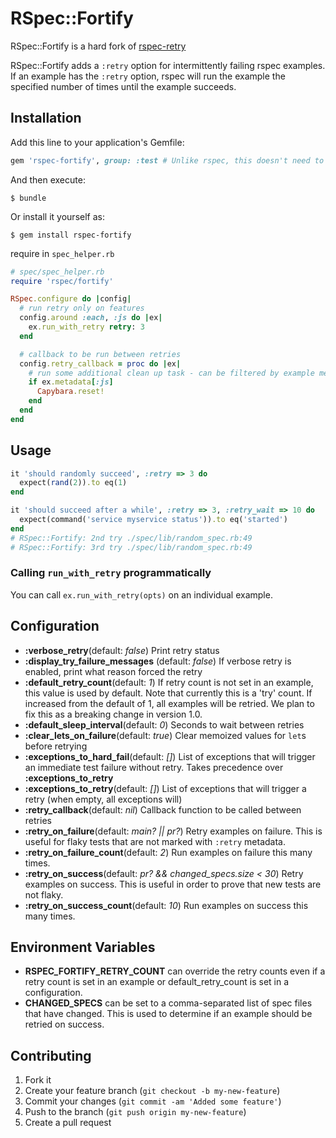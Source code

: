 # RSpec::Fortify

RSpec::Fortify is a hard fork of [rspec-retry](https://github.com/NoRedInk/rspec-retry)

RSpec::Fortify adds a ``:retry`` option for intermittently failing rspec examples.
If an example has the ``:retry`` option, rspec will run the example the
specified number of times until the example succeeds.

## Installation

Add this line to your application's Gemfile:

```ruby
gem 'rspec-fortify', group: :test # Unlike rspec, this doesn't need to be included in development group
```

And then execute:

    $ bundle

Or install it yourself as:

    $ gem install rspec-fortify

require in ``spec_helper.rb``

```ruby
# spec/spec_helper.rb
require 'rspec/fortify'

RSpec.configure do |config|
  # run retry only on features
  config.around :each, :js do |ex|
    ex.run_with_retry retry: 3
  end

  # callback to be run between retries
  config.retry_callback = proc do |ex|
    # run some additional clean up task - can be filtered by example metadata
    if ex.metadata[:js]
      Capybara.reset!
    end
  end
end
```

## Usage

```ruby
it 'should randomly succeed', :retry => 3 do
  expect(rand(2)).to eq(1)
end

it 'should succeed after a while', :retry => 3, :retry_wait => 10 do
  expect(command('service myservice status')).to eq('started')
end
# RSpec::Fortify: 2nd try ./spec/lib/random_spec.rb:49
# RSpec::Fortify: 3rd try ./spec/lib/random_spec.rb:49
```

### Calling `run_with_retry` programmatically

You can call `ex.run_with_retry(opts)` on an individual example.

## Configuration

- __:verbose_retry__(default: *false*) Print retry status
- __:display_try_failure_messages__ (default: *false*) If verbose retry is enabled, print what reason forced the retry
- __:default_retry_count__(default: *1*) If retry count is not set in an example, this value is used by default. Note that currently this is a 'try' count. If increased from the default of 1, all examples will be retried. We plan to fix this as a breaking change in version 1.0.
- __:default_sleep_interval__(default: *0*) Seconds to wait between retries
- __:clear_lets_on_failure__(default: *true*) Clear memoized values for ``let``s before retrying
- __:exceptions_to_hard_fail__(default: *[]*) List of exceptions that will trigger an immediate test failure without retry. Takes precedence over __:exceptions_to_retry__
- __:exceptions_to_retry__(default: *[]*) List of exceptions that will trigger a retry (when empty, all exceptions will)
- __:retry_callback__(default: *nil*) Callback function to be called between retries
- __:retry_on_failure__(default: *main? || pr?*) Retry examples on failure. This is useful for flaky tests that are not marked with `:retry` metadata.
- __:retry_on_failure_count__(default: *2*) Run examples on failure this many times.
- __:retry_on_success__(default: *pr? && changed_specs.size < 30*) Retry examples on success. This is useful in order to prove that new tests are not flaky.
- __:retry_on_success_count__(default: *10*) Run examples on success this many times.


## Environment Variables
- __RSPEC_FORTIFY_RETRY_COUNT__ can override the retry counts even if a retry count is set in an example or default_retry_count is set in a configuration.
- __CHANGED_SPECS__ can be set to a comma-separated list of spec files that have changed. This is used to determine if an example should be retried on success.

## Contributing

1. Fork it
2. Create your feature branch (`git checkout -b my-new-feature`)
3. Commit your changes (`git commit -am 'Added some feature'`)
4. Push to the branch (`git push origin my-new-feature`)
5. Create a pull request
